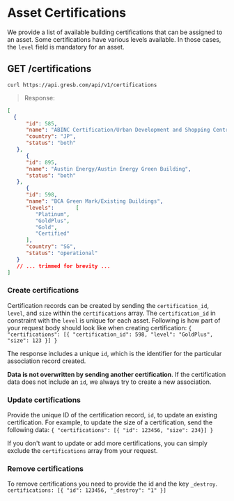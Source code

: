 # Asset Certifications

We provide a list of available building certifications that can be assigned to an asset.
Some certifications have various levels available. In those cases, the `level` field is mandatory for an asset.

## GET /certifications

```shell
curl https://api.gresb.com/api/v1/certifications
```

> Response:

```json
[
  {
      "id": 585,
      "name": "ABINC Certification/Urban Development and Shopping Centre",
      "country": "JP",
      "status": "both"
   },
      {
      "id": 895,
      "name": "Austin Energy/Austin Energy Green Building",
      "status": "both"
   },
      {
      "id": 598,
      "name": "BCA Green Mark/Existing Buildings",
      "levels":       [
         "Platinum",
         "GoldPlus",
         "Gold",
         "Certified"
      ],
      "country": "SG",
      "status": "operational"
   }
   // ... trimmed for brevity ...
]
```

### Create certifications

Certification records can be created by sending the `certification_id`, `level`, and `size` within the `certifications` array. The `certification_id` in constraint with the `level` is unique for each asset. Following is how part of your request body should look like when creating certification:
`{ "certifications": [{ "certification_id": 598, "level": "GoldPlus", "size": 123 }] }`

The response includes a unique `id`, which is the identifier for the particular association record created.

**Data is not overwritten by sending another certification**. If the certification data does not include an `id`, we always try to create a new association.


### Update certifications

Provide the unique ID of the certification record, `id`, to update an existing certification. For example, to update the size of a certification, send the following data:
`{ "certifications": [{ "id": 123456, "size": 234}] }`

If you don't want to update or add more certifications, you can simply exclude the `certifications` array from your request.

### Remove certifications

To remove certifications you need to provide the id and the key `_destroy`.
`certifications: [{ "id": 123456, "_destroy": "1" }]`
